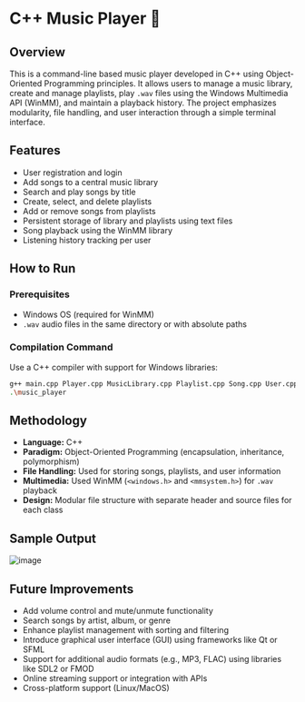 # C++ Music Player 🎵

## Overview

This is a command-line based music player developed in C++ using Object-Oriented Programming principles. It allows users to manage a music library, create and manage playlists, play `.wav` files using the Windows Multimedia API (WinMM), and maintain a playback history. The project emphasizes modularity, file handling, and user interaction through a simple terminal interface.

## Features

- User registration and login
- Add songs to a central music library
- Search and play songs by title
- Create, select, and delete playlists
- Add or remove songs from playlists
- Persistent storage of library and playlists using text files
- Song playback using the WinMM library
- Listening history tracking per user
## How to Run

### Prerequisites

- Windows OS (required for WinMM)
- `.wav` audio files in the same directory or with absolute paths

### Compilation Command

Use a C++ compiler with support for Windows libraries:

```bash
g++ main.cpp Player.cpp MusicLibrary.cpp Playlist.cpp Song.cpp User.cpp -o music_player -lwinmm
.\music_player
```

## Methodology

- **Language:** C++
- **Paradigm:** Object-Oriented Programming (encapsulation, inheritance, polymorphism)
- **File Handling:** Used for storing songs, playlists, and user information
- **Multimedia:** Used WinMM (`<windows.h>` and `<mmsystem.h>`) for `.wav` playback
- **Design:** Modular file structure with separate header and source files for each class

## Sample Output
![image](https://github.com/user-attachments/assets/9ba08ad8-fbbd-46c5-8163-410bcf92daf3)


## Future Improvements

- Add volume control and mute/unmute functionality
- Search songs by artist, album, or genre
- Enhance playlist management with sorting and filtering
- Introduce graphical user interface (GUI) using frameworks like Qt or SFML
- Support for additional audio formats (e.g., MP3, FLAC) using libraries like SDL2 or FMOD
- Online streaming support or integration with APIs
- Cross-platform support (Linux/MacOS)





